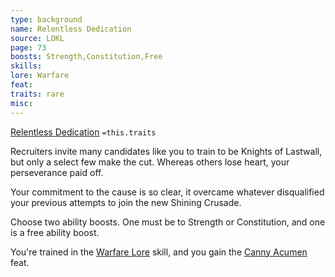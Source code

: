 ```yaml
---
type: background
name: Relentless Dedication 
source: LOKL
page: 73
boosts: Strength,Constitution,Free
skills: 
lore: Warfare
feat: 
traits: rare
misc: 
---
```


[Relentless Dedication](###%20Relentless%20Dedication)
`=this.traits`


Recruiters invite many candidates like you to train to be Knights of Lastwall, but only a select few make the cut. Whereas others lose heart, your perseverance paid off.

Your commitment to the cause is so clear, it overcame whatever disqualified your previous attempts to join the new Shining Crusade.

Choose two ability boosts. One must be to Strength or Constitution, and one is a free ability boost.

You're trained in the [Warfare Lore](Warfare%20Lore) skill, and you gain the [Canny Acumen](Canny%20Acumen) feat.

